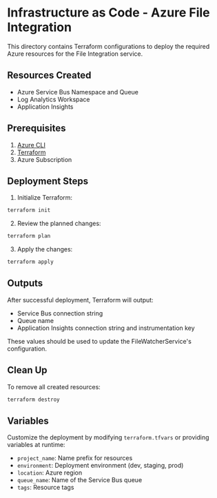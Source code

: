 # Infrastructure as Code - Azure File Integration

This directory contains Terraform configurations to deploy the required Azure resources for the File Integration service.

## Resources Created

- Azure Service Bus Namespace and Queue
- Log Analytics Workspace
- Application Insights

## Prerequisites

1. [Azure CLI](https://docs.microsoft.com/en-us/cli/azure/install-azure-cli)
2. [Terraform](https://www.terraform.io/downloads.html)
3. Azure Subscription

## Deployment Steps

1. Initialize Terraform:
```bash
terraform init
```

2. Review the planned changes:
```bash
terraform plan
```

3. Apply the changes:
```bash
terraform apply
```

## Outputs

After successful deployment, Terraform will output:
- Service Bus connection string
- Queue name
- Application Insights connection string and instrumentation key

These values should be used to update the FileWatcherService's configuration.

## Clean Up

To remove all created resources:
```bash
terraform destroy
```

## Variables

Customize the deployment by modifying `terraform.tfvars` or providing variables at runtime:

- `project_name`: Name prefix for resources
- `environment`: Deployment environment (dev, staging, prod)
- `location`: Azure region
- `queue_name`: Name of the Service Bus queue
- `tags`: Resource tags
